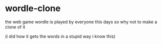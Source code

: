 # wordle-clone
the web game wordle is played by everyone this days so why not to make a clone of it


(i did how it gets the words in a stupid way i know this)
